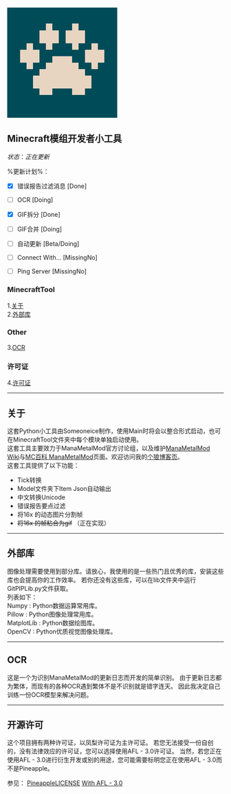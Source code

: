 ![](icon.png) 

## **Minecraft模组开发者小工具**
$状态： 正在更新$

%更新计划%：
- [x] 错误报告过滤消息 [Done]
- [ ] OCR [Doing]
- [x] GIF拆分 [Done]
- [ ] GIF合并 [Doing]
- [ ] 自动更新 [Beta/Doing]
- [ ] Connect With... [MissingNo]
- [ ] Ping Server [MissingNo]


### MinecraftTool
1.[关于](#About)  
2.[外部库](#lib)  

### Other
3.[OCR](#ocr)

### 许可证
4.[许可证](#license)
***

## <span id="About">**关于**</span>
这套Python小工具由Someoneice制作，使用Main时将会以整合形式启动，也可在MinecraftTool文件夹中每个模块单独启动使用。  
这套工具主要效力于ManaMetalMod官方讨论组，以及维护[ManaMetalMod Wiki](https://mana-metal-mod.fandom.com/zh)与[MC百科 ManaMetalMod](https://mcmod.cn/class/1111)页面。欢迎访问我的[个狼博客页](https://ut.snowlyicewolf.club)。  
这套工具提供了以下功能：

* Tick转换
* Model文件夹下Item Json自动输出
* 中文转换Unicode
* 错误报告要点过滤
* 将16x 的动态图片分割帧
* ~~将16x 的帧粘合为gif~~ （正在实现）

***
## <span id=lib>**外部库**</span>
图像处理需要使用到部分库。请放心，我使用的是一些热门且优秀的库，安装这些库也会提高你的工作效率。
若你还没有这些库，可以在lib文件夹中运行GitPIPLib.py文件获取。  
列表如下：  
Numpy : Python数据运算常用库。  
Pillow : Python图像处理常用库。  
MatplotLib : Python数据绘图库。  
OpenCV : Python优质视觉图像处理库。

***
## <span id=ocr>OCR</span>
这是一个为识别ManaMetalMod的更新日志而开发的简单识别。
由于更新日志都为繁体，而现有的各种OCR遇到繁体不是不识别就是错字连天。
因此我决定自己训练一份OCR模型来解决问题。



***
## <span id=license> **开源许可**</span>
这个项目拥有两种许可证，以凤梨许可证为主许可证。
若您无法接受一份自创的，没有法律效应的许可证，您可以选择使用AFL - 3.0许可证。
当然，若您正在使用AFL - 3.0进行衍生开发或别的用途，您可能需要标明您正在使用AFL - 3.0而不是Pineapple。

参见：
[PineappleLICENSE](license.md)
[With AFL - 3.0](licenses.txt)
